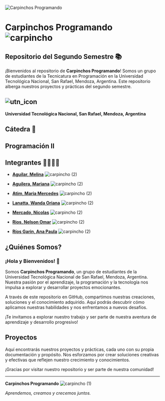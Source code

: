 ![Carpinchos Programando](https://github.com/user-attachments/assets/9418a617-3eda-4544-a46a-5d65a1cb0419)

# Carpinchos Programando ![carpincho](https://github.com/user-attachments/assets/e33e52ca-ea77-4590-a6d6-9f8248b5a1e5)

## Repositorio del Segundo Semestre 📚

¡Bienvenidos al repositorio de **Carpinchos Programando**! Somos un grupo de estudiantes de la Tecnicatura en Programación en la Universidad Tecnológica Nacional, San Rafael, Mendoza, Argentina. Este repositorio alberga nuestros proyectos y prácticas del segundo semestre.

## ![utn_icon](https://github.com/user-attachments/assets/4c39839d-f15e-40e5-a55e-699e48baed03)

**Universidad Tecnológica Nacional, San Rafael, Mendoza, Argentina**

## Cátedra 📖

## Programación II

## Integrantes 👨‍💻👩‍💻

- **[Aguilar, Melina](https://github.com/Melina-Aguilar)** ![carpincho (2)](https://github.com/user-attachments/assets/34c61984-7f45-403c-a3ae-a57dd16a27bf)



- **[Aguilera, Mariana](https://github.com/Mariana3726)** ![carpincho (2)](https://github.com/user-attachments/assets/7fd5b73e-59a3-4209-a4b3-36ee8fed9e37)


- **[Atim, Maria Mercedes](https://github.com/MerAtim)** ![carpincho (2)](https://github.com/user-attachments/assets/a3630c0d-a0d6-4266-862e-1705e1a60829)


- **[Lanatta, Wanda Oriana](https://github.com/wandaoriana)** ![carpincho (2)](https://github.com/user-attachments/assets/cdcf3c88-d7ae-448b-8439-a6337e89a4ff)


- **[Mercado, Nicolas](https://github.com/NicolasMercado1)** ![carpincho (2)](https://github.com/user-attachments/assets/b6f1a4ab-6c38-4aea-a7d6-992f1afe9561)


- **[Rios, Nelson Omar](https://github.com/Nelrios)** ![carpincho (2)](https://github.com/user-attachments/assets/503b6530-624c-46ec-b5fa-a54b7718af18)


- **[Ríos Garin, Ana Paula](https://github.com/anaprg05)** ![carpincho (2)](https://github.com/user-attachments/assets/0a8517f9-ad79-46b8-b948-419144200767)

## ¿Quiénes Somos?

### ¡Hola y Bienvenidos! 👋

Somos **Carpinchos Programando**, un grupo de estudiantes de la Universidad Tecnológica Nacional de San Rafael, Mendoza, Argentina. Nuestra pasión por el aprendizaje, la programación y la tecnología nos impulsa a explorar y desarrollar proyectos emocionantes. 

A través de este repositorio en GitHub, compartimos nuestras creaciones, soluciones y el conocimiento adquirido. Aquí podrás descubrir cómo aplicamos nuestras habilidades y nos enfrentamos a nuevos desafíos.

¡Te invitamos a explorar nuestro trabajo y ser parte de nuestra aventura de aprendizaje y desarrollo progresivo!

## Proyectos

Aquí encontrarás nuestros proyectos y prácticas, cada uno con su propia documentación y propósito. Nos esforzamos por crear soluciones creativas y efectivas que reflejen nuestro crecimiento y conocimientos.

¡Gracias por visitar nuestro repositorio y ser parte de nuestra comunidad!

---

**Carpinchos Programando**  ![carpincho (1)](https://github.com/user-attachments/assets/9e512a0d-675d-4c80-9e86-a4180eb1c462)

*Aprendemos, creamos y crecemos juntos.*
